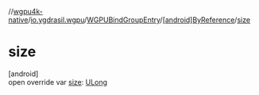 //[wgpu4k-native](../../../../index.md)/[io.ygdrasil.wgpu](../../index.md)/[WGPUBindGroupEntry](../index.md)/[[android]ByReference](index.md)/[size](size.md)

# size

[android]\
open override var [size](size.md): [ULong](https://kotlinlang.org/api/core/kotlin-stdlib/kotlin/-u-long/index.html)
